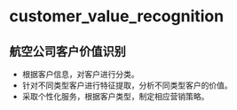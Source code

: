customer_value_recognition
==========================
航空公司客户价值识别
---------------------
+ 根据客户信息，对客户进行分类。
+ 针对不同类型客户进行特征提取，分析不同类型客户的价值。
+ 采取个性化服务，根据客户类型，制定相应营销策略。
